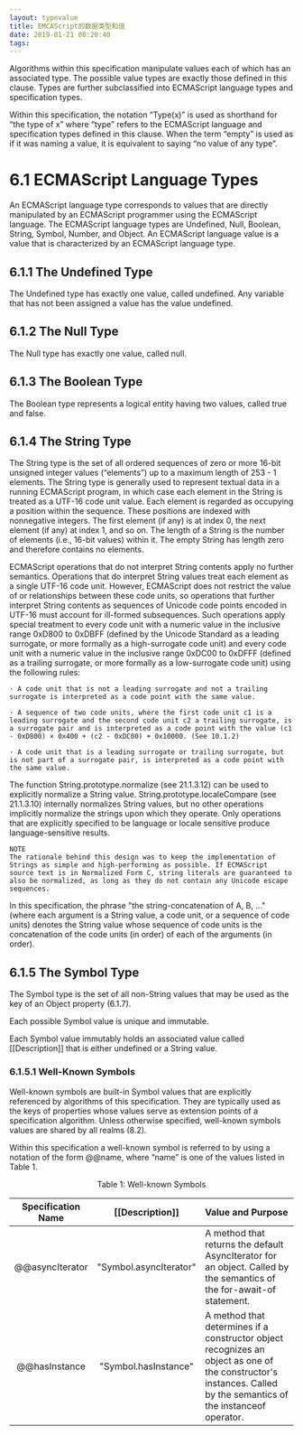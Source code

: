 ```yaml
---
layout: typevalue
title: EMCAScript的数据类型和值
date: 2019-01-21 00:20:40
tags:
---
```

Algorithms within this specification manipulate values each of which has an associated type. The possible value types are exactly those defined in this clause. Types are further subclassified into ECMAScript language types and specification types.

Within this specification, the notation “Type(x)” is used as shorthand for “the type of x” where “type” refers to the ECMAScript language and specification types defined in this clause. When the term “empty” is used as if it was naming a value, it is equivalent to saying “no value of any type”.

# 6.1 ECMAScript Language Types

An ECMAScript language type corresponds to values that are directly manipulated by an ECMAScript programmer using the ECMAScript language. The ECMAScript language types are Undefined, Null, Boolean, String, Symbol, Number, and Object. An ECMAScript language value is a value that is characterized by an ECMAScript language type.

## 6.1.1 The Undefined Type

The Undefined type has exactly one value, called undefined. Any variable that has not been assigned a value has the value undefined.

## 6.1.2 The Null Type

The Null type has exactly one value, called null.

## 6.1.3 The Boolean Type

The Boolean type represents a logical entity having two values, called true and false.

## 6.1.4 The String Type

The String type is the set of all ordered sequences of zero or more 16-bit unsigned integer values (“elements”) up to a maximum length of 253 - 1 elements. The String type is generally used to represent textual data in a running ECMAScript program, in which case each element in the String is treated as a UTF-16 code unit value. Each element is regarded as occupying a position within the sequence. These positions are indexed with nonnegative integers. The first element (if any) is at index 0, the next element (if any) at index 1, and so on. The length of a String is the number of elements (i.e., 16-bit values) within it. The empty String has length zero and therefore contains no elements.

ECMAScript operations that do not interpret String contents apply no further semantics. Operations that do interpret String values treat each element as a single UTF-16 code unit. However, ECMAScript does not restrict the value of or relationships between these code units, so operations that further interpret String contents as sequences of Unicode code points encoded in UTF-16 must account for ill-formed subsequences. Such operations apply special treatment to every code unit with a numeric value in the inclusive range 0xD800 to 0xDBFF (defined by the Unicode Standard as a leading surrogate, or more formally as a high-surrogate code unit) and every code unit with a numeric value in the inclusive range 0xDC00 to 0xDFFF (defined as a trailing surrogate, or more formally as a low-surrogate code unit) using the following rules:

    · A code unit that is not a leading surrogate and not a trailing surrogate is interpreted as a code point with the same value.

    · A sequence of two code units, where the first code unit c1 is a leading surrogate and the second code unit c2 a trailing surrogate, is a surrogate pair and is interpreted as a code point with the value (c1 - 0xD800) × 0x400 + (c2 - 0xDC00) + 0x10000. (See 10.1.2)

    · A code unit that is a leading surrogate or trailing surrogate, but is not part of a surrogate pair, is interpreted as a code point with the same value.

The function String.prototype.normalize (see 21.1.3.12) can be used to explicitly normalize a String value.  String.prototype.localeCompare (see 21.1.3.10) internally normalizes String values, but no other operations implicitly normalize the strings upon which they operate. Only operations that are explicitly specified to be language or locale sensitive produce language-sensitive results.

    NOTE
    The rationale behind this design was to keep the implementation of Strings as simple and high-performing as possible. If ECMAScript source text is in Normalized Form C, string literals are guaranteed to also be normalized, as long as they do not contain any Unicode escape sequences.

In this specification, the phrase "the string-concatenation of A, B, ..." (where each argument is a String value, a code unit, or a sequence of code units) denotes the String value whose sequence of code units is the concatenation of the code units (in order) of each of the arguments (in order).

## 6.1.5 The Symbol Type
The Symbol type is the set of all non-String values that may be used as the key of an Object property (6.1.7).

Each possible Symbol value is unique and immutable.

Each Symbol value immutably holds an associated value called [[Description]] that is either undefined or a String value.

### 6.1.5.1 Well-Known Symbols
Well-known symbols are built-in Symbol values that are explicitly referenced by algorithms of this specification. They are typically used as the keys of properties whose values serve as extension points of a specification algorithm. Unless otherwise specified, well-known symbols values are shared by all realms (8.2).

Within this specification a well-known symbol is referred to by using a notation of the form @@name, where “name” is one of the values listed in Table 1.

<center>Table 1: Well-known Symbols</center>

| Specification Name | [[Description]] | Value and Purpose |
| :------: | :------: | :------ |
| @@asyncIterator | "Symbol.asyncIterator" | A method that returns the default AsyncIterator for an object. Called by the semantics of the  for-await-of statement. |
| @@hasInstance | 	"Symbol.hasInstance" | A method that determines if a constructor object recognizes an object as one of the constructor's instances. Called by the semantics of the  instanceof operator. |